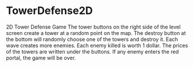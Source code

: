 # TowerDefense2D
2D Tower Defense Game
The tower buttons on the right side of the level screen create a tower at a random point on the map. The destroy button at the bottom will randomly choose one of the towers and destroy it. Each wave creates more enemies. Each enemy killed is worth 1 dollar. The prices of the towers are written under the buttons. If any enemy enters the red portal, the game will be over.
